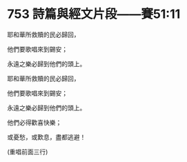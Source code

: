 # 753 詩篇與經文片段――賽51:11

耶和華所救贖的民必歸回，

他們要歌唱來到錫安；

永遠之樂必歸到他們的頭上。

耶和華所救贖的民必歸回，

他們要歌唱來到錫安；

永遠之樂必歸到他們的頭上。

他們必得歡喜快樂；

或憂愁，或歎息，盡都逃避！

(重唱前面三行)

